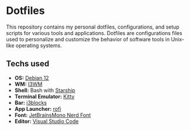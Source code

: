 # Dotfiles

This repository contains my personal dotfiles, configurations, and setup scripts for various tools and applications. Dotfiles are configurations files used to personalize and customize the behavior of software tools in Unix-like operating systems.

## Techs used

- **OS:** [Debian 12 ](https://www.debian.org/index.html)
- **WM:** [I3WM](https://i3wm.org/)
- **Shell:** Bash with [Starship](https://starship.rs/)
- **Terminal Emulator:** [Kitty](https://sw.kovidgoyal.net/kitty/)
- **Bar:** [i3blocks](https://github.com/vivien/i3blocks?tab=readme-ov-file)
- **App Launcher:** [rofi](https://github.com/davatorium/rofi)
- **Font:** [JetBrainsMono Nerd Font](https://www.programmingfonts.org/#jetbrainsmono)
- **Editor:** [Visual Studio Code](https://code.visualstudio.com/)

